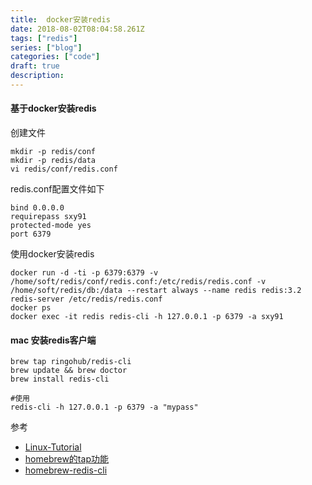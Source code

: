 ```yaml
---
title:  docker安装redis
date: 2018-08-02T08:04:58.261Z
tags: ["redis"]
series: ["blog"]
categories: ["code"]
draft: true
description:
---
```


#### 基于docker安装redis
创建文件

```shell
mkdir -p redis/conf
mkdir -p redis/data
vi redis/conf/redis.conf
```

redis.conf配置文件如下

```nginx
bind 0.0.0.0
requirepass sxy91
protected-mode yes
port 6379
```

使用docker安装redis

```shell
docker run -d -ti -p 6379:6379 -v /home/soft/redis/conf/redis.conf:/etc/redis/redis.conf -v /home/soft/redis/db:/data --restart always --name redis redis:3.2 redis-server /etc/redis/redis.conf
docker ps
docker exec -it redis redis-cli -h 127.0.0.1 -p 6379 -a sxy91
```

#### mac 安装redis客户端

```shell
brew tap ringohub/redis-cli
brew update && brew doctor
brew install redis-cli

#使用
redis-cli -h 127.0.0.1 -p 6379 -a "mypass"
```

参考

- [Linux-Tutorial](https://github.com/judasn/Linux-Tutorial)
- [homebrew的tap功能](https://segmentfault.com/a/1190000012826983)
- [homebrew-redis-cli](https://github.com/ringohub/homebrew-redis-cli)